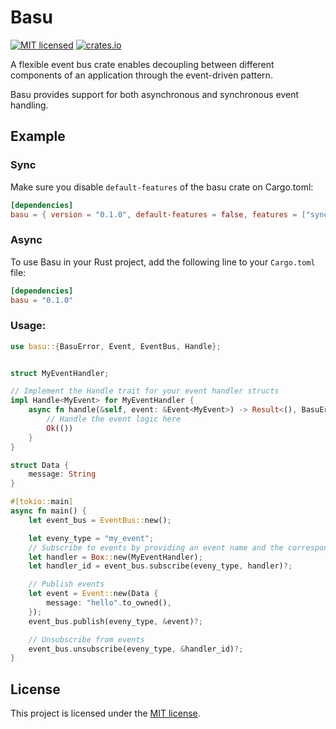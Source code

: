 # Basu
[![MIT licensed](https://img.shields.io/badge/license-MIT-blue.svg)](https://github.com/leonzchang/basu/blob/main/LICENSE)
[![crates.io](https://img.shields.io/crates/v/basu)](
https://crates.io/crates/basu)

A flexible event bus crate enables decoupling between different components of an application through the event-driven pattern.

Basu provides support for both asynchronous and synchronous event handling.

## Example

### Sync
Make sure you disable `default-features` of the basu crate on Cargo.toml:

```toml
[dependencies]
basu = { version = "0.1.0", default-features = false, features = ["sync"] }
```

### Async
To use Basu in your Rust project, add the following line to your `Cargo.toml` file:

```toml
[dependencies]
basu = "0.1.0"
```

###  Usage:
```rust
use basu::{BasuError, Event, EventBus, Handle};


struct MyEventHandler;

// Implement the Handle trait for your event handler structs
impl Handle<MyEvent> for MyEventHandler {
    async fn handle(&self, event: &Event<MyEvent>) -> Result<(), BasuError> {
        // Handle the event logic here
        Ok(())
    }
}

struct Data {
    message: String
}

#[tokio::main]
async fn main() {
    let event_bus = EventBus::new();

    let eveny_type = "my_event";
    // Subscribe to events by providing an event name and the corresponding event handler
    let handler = Box::new(MyEventHandler);
    let handler_id = event_bus.subscribe(eveny_type, handler)?;

    // Publish events
    let event = Event::new(Data {
        message: "hello".to_owned(),
    });
    event_bus.publish(eveny_type, &event)?;

    // Unsubscribe from events
    event_bus.unsubscribe(eveny_type, &handler_id)?;
}
```

## License
This project is licensed under the [MIT license](https://github.com/leonzchang/basu/blob/main/LICENSE).